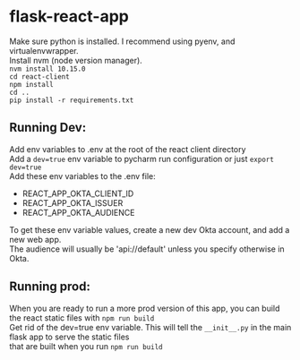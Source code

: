 # flask-react-app

Make sure python is installed. I recommend using pyenv, and virtualenvwrapper.  
Install nvm (node version manager).  
`nvm install 10.15.0`  
`cd react-client`  
`npm install`  
`cd ..`  
`pip install -r requirements.txt`  

## Running Dev:
Add env variables to .env at the root of the react client directory  
Add a `dev=true` env variable to pycharm run configuration or just `export dev=true`  
Add these env variables to the .env file:  
- REACT_APP_OKTA_CLIENT_ID
- REACT_APP_OKTA_ISSUER
- REACT_APP_OKTA_AUDIENCE

To get these env variable values, create a new dev Okta account, and add a new web app.  
The audience will usually be 'api://default' unless you specify otherwise in Okta.

## Running prod:  
When you are ready to run a more prod version of this app, you can build the react static files with `npm run build`  
Get rid of the dev=true env variable. This will tell the `__init__.py` in the main flask app to serve the static files  
that are built when you run `npm run build`
